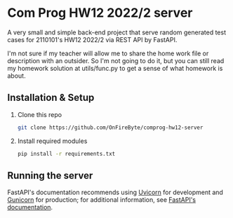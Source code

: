 # Com Prog HW12 2022/2 server

A very small and simple back-end project that serve random generated test cases for 2110101's HW12 2022/2 via REST API by FastAPI.

I'm not sure if my teacher will allow me to share the home work file or description with an outsider. So I'm not going to do it, but you can still read my homework solution at utils/func.py to get a sense of what homework is about.

## Installation & Setup

1. Clone this repo
    ```bash
    git clone https://github.com/OnFireByte/comprog-hw12-server
    ```
2. Install required modules
    ```bash
    pip install -r requirements.txt
    ```

## Running the server

FastAPI's documentation recommends using [Uvicorn](https://www.uvicorn.org/) for development and [Gunicorn](https://gunicorn.org/) for production; for additional information, see [FastAPI's documentation](https://fastapi.tiangolo.com/deployment/manually/).
